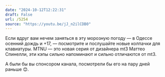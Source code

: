 ```yaml
---
date: "2024-10-12T12:22:31"
draft: False
url: /5254
source: "https://youtu.be/jJ_n2ilCDB0"
---
```


Если вдруг вам нечем заняться в эту морозную погоду — в Одессе осенний дождь и +17, — посмотрите и послушайте новые колпачки для клавиатуры. MTNU — это новая серия от дизайнера mt3 Маттео Спинелли, эти кэпы сильно напоминают и сильно отличаются от mt3. 

А были бы вы спонсором канала, посмотрели бы его на пару дней раньше 😊.
